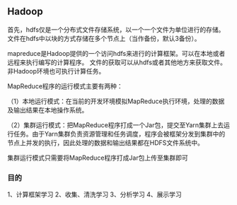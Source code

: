 ## Hadoop
首先，hdfs仅是一个分布式文件存储系统，以一个一个文件为单位进行的存储。文件在hdfs中以块的方式存储在多个节点上（当作备份，默认3备份）。

mapreduce是Hadoop提供的一个访问hdfs来进行的计算框架。可以在本地或者远程来执行编写的计算程序。
文件的获取可以从hdfs或者其他地方来获取文件。非Hadoop环境也可执行计算任务。

MapReduce程序的运行模式主要有两种：

（1）本地运行模式：在当前的开发环境模拟MapReduce执行环境，处理的数据及输出结果在本地操作系统。


（2）集群运行模式：把MapReduce程序打成一个Jar包，提交至Yarn集群上去运行任务。由于Yarn集群负责资源管理和任务调度，程序会被框架分发到集群中的节点上并发的执行，因此处理的数据和输出结果都在HDFS文件系统中。

集群运行模式只需要将MapReduce程序打成Jar包上传至集群即可

### 目的
1、计算框架学习
2、收集、清洗学习
3、分析学习
4、展示学习